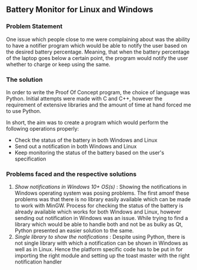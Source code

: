 ## Battery Monitor for Linux and Windows

### Problem Statement
One issue which people close to me were complaining about was the ability to have a notifier program which
would be able to notify the user based on the desired battery percentage. Meaning, that when the battery
percentage of the laptop goes below a certain point, the program would notify the user whether to charge
or keep using the same.

### The solution
In order to write the Proof Of Concept program, the choice of language was Python. Initial attempts were made
with C and C++, however the requirement of extensive libraries and the amount of time at hand forced me to
use Python.

In short, the aim was to create a program which would perform the following operations properly:
- Check the status of the battery in both Windows and Linux
- Send out a notification in both Windows and Linux
- Keep monitoring the status of the battery based on the user's specification

### Problems faced and the respective solutions
1. *Show notifications in Windows 10+ OS(s)* : Showing the notifications in Windows operating system was
posing problems. The first amonf these problems was that there is no library easily available which can be
made to work with MinGW. Process for checking the status of the battery is already available which
works for both Windows and Linux, however sending out notification in Windows was an issue.
While trying to find a library which would be able to handle both and not be as bulky as Qt, Python
presented an easier solution to the same.
2. *Single library to show the notifications* : Despite using Python, there is not single library with which
a notification can be shown in Windows as well as in Linux. Hence the platform specific code has to be put
in for importing the right module and setting up the toast master with the right notification handler
